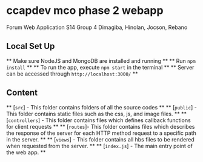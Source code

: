 # ccapdev mco phase 2 webapp
Forum Web Application
S14 Group 4
Dimagiba, Hinolan, Jocson, Rebano

## Local Set Up
** Make sure NodeJS and MongoDB are installed and running **
** Run `npm install` **
** To run the app, execute `npm start` in the terminal **
** Server can be accessed through `http://localhost:3000/` **

## Content
** [`src`] - This folder contains folders of all the source codes **
** [`public`] - This folder contains static files such as the css, js, and image files. **
** [`controllers`] - This folder contains files which defines callback functions for client requests **
** [`routes`]- This folder contains files which describes the response of the server for each HTTP method request to a specific path in the server. **
** [`views`] - This folder contains all hbs files to be rendered when requested from the server. **
** [`index.js`] - The main entry point of the web app. **
